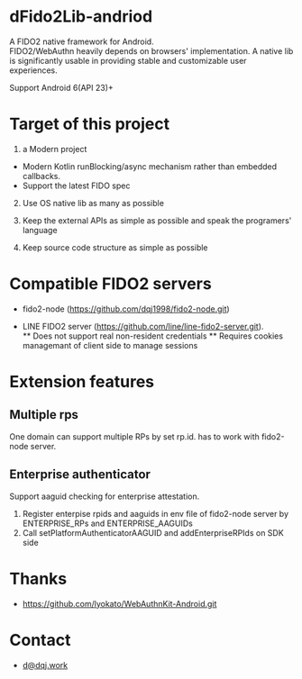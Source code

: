 # dFido2Lib-andriod
A FIDO2 native framework for Android.  
FIDO2/WebAuthn heavily depends on browsers' implementation. A native lib is significantly usable in providing stable and customizable user experiences.

Support Android 6(API 23)+

# Target of this project
1. a Modern project 

  * Modern Kotlin runBlocking/async mechanism rather than embedded callbacks. 
  * Support the latest FIDO spec

2. Use OS native lib as many as possible

3. Keep the external APIs as simple as possible and speak the programers' language

4. Keep source code structure as simple as possible

# Compatible FIDO2 servers 
* fido2-node (https://github.com/dqj1998/fido2-node.git) 

* LINE FIDO2 server (https://github.com/line/line-fido2-server.git).  
** Does not support real non-resident credentials
** Requires cookies managemant of client side to manage sessions
 
# Extension features

## Multiple rps
One domain can support multiple RPs by set rp.id. has to work with fido2-node server.

## Enterprise authenticator
Support aaguid checking for enterprise attestation.
1. Register enterpise rpids and aaguids in env file of fido2-node server by ENTERPRISE_RPs and ENTERPRISE_AAGUIDs
2. Call setPlatformAuthenticatorAAGUID and addEnterpriseRPIds on SDK side

# Thanks
* https://github.com/lyokato/WebAuthnKit-Android.git

# Contact
* d@dqj.work
